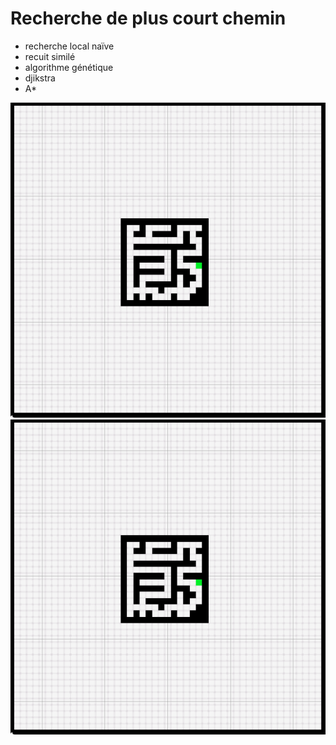 # Recherche de plus court chemin

* recherche local naïve
* recuit similé
* algorithme génétique
* djikstra
* A*

![](rapport/djikstra.gif)
![](rapport/astar.gif)